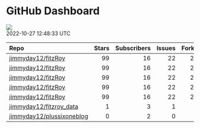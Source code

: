 GitHub Dashboard
================

![](https://github.com/jimmyday12/status/workflows/Render%20Status/badge.svg)  
2022-10-27 12:48:33 UTC

| Repo                                                                      | Stars | Subscribers | Issues | Forks | Status                                                                                                                                                                                | Commit                                                                                                                                                                                            |
| :------------------------------------------------------------------------ | ----: | ----------: | -----: | ----: | :------------------------------------------------------------------------------------------------------------------------------------------------------------------------------------ | :------------------------------------------------------------------------------------------------------------------------------------------------------------------------------------------------ |
| [jimmyday12/fitzRoy](https://github.com/jimmyday12/fitzRoy)               |    99 |          16 |     22 |    27 | [![](https://github.com/jimmyday12/fitzRoy/workflows/R-CMD-check/badge.svg)](https://github.com/jimmyday12/fitzRoy/actions/runs/3332753421)                                           | <a href="https://github.com/jimmyday12/fitzRoy/commit/e9088a5977b503f91c2d2315d9c9bba3ae193800" title="updating actions versions">e9088a</a>                                                      |
| [jimmyday12/fitzRoy](https://github.com/jimmyday12/fitzRoy)               |    99 |          16 |     22 |    27 | [![](https://github.com/jimmyday12/fitzRoy/workflows/pkgdown/badge.svg)](https://github.com/jimmyday12/fitzRoy/actions/runs/3332753420)                                               | <a href="https://github.com/jimmyday12/fitzRoy/commit/e9088a5977b503f91c2d2315d9c9bba3ae193800" title="updating actions versions">e9088a</a>                                                      |
| [jimmyday12/fitzRoy](https://github.com/jimmyday12/fitzRoy)               |    99 |          16 |     22 |    27 | [![](https://github.com/jimmyday12/fitzRoy/workflows/Commands/badge.svg)](https://github.com/jimmyday12/fitzRoy/actions/runs/3133504531)                                              | <a href="https://github.com/jimmyday12/fitzRoy/commit/13eab15a4089f77b84aad480f718739788e7acf3" title="fixes #184 updating a few functions relating to the duel 2022 seasons for AFLW">13eab1</a> |
| [jimmyday12/fitzRoy](https://github.com/jimmyday12/fitzRoy)               |    99 |          16 |     22 |    27 | [![](https://github.com/jimmyday12/fitzRoy/workflows/Render%20README/badge.svg)](https://github.com/jimmyday12/fitzRoy/actions/runs/3139661908)                                       | <a href="https://github.com/jimmyday12/fitzRoy/commit/38993137c78c710e5924c0bab486357d47c6922e" title="submitting to CRAN">389931</a>                                                             |
| [jimmyday12/fitzRoy](https://github.com/jimmyday12/fitzRoy)               |    99 |          16 |     22 |    27 | [![](https://github.com/jimmyday12/fitzRoy/workflows/pages-build-deployment/badge.svg)](https://github.com/jimmyday12/fitzRoy/actions/runs/3148382547)                                | <a href="https://github.com/jimmyday12/fitzRoy/commit/0c73de3730f4baf41832cb54711cda516466ea2c" title="Built site for fitzRoy: 1.2.0.9000@d84376d">0c73de</a>                                     |
| [jimmyday12/fitzroy\_data](https://github.com/jimmyday12/fitzroy_data)    |     1 |           3 |      1 |     0 | [![](https://github.com/jimmyday12/fitzroy_data/workflows/get%20new%20data/badge.svg)](https://github.com/jimmyday12/fitzroy_data/actions/runs/3332753846)                            | <a href="https://github.com/jimmyday12/fitzroy_data/commit/e1e5ff7221d64885183bc3bfe08b871e8b64eaa1" title="updating actions">e1e5ff</a>                                                          |
| [jimmyday12/plussixoneblog](https://github.com/jimmyday12/plussixoneblog) |     0 |           2 |      0 |     1 | [![](https://github.com/jimmyday12/plussixoneblog/workflows/Get%20new%20data%20and%20rebuild%20site/badge.svg)](https://github.com/jimmyday12/plussixoneblog/actions/runs/3336887787) | <a href="https://github.com/jimmyday12/plussixoneblog/commit/8f001ab7ab1f44c0021d5886ff02499329150d03" title="Commit from GitHub Actions (Get new data and rebuild site)">8f001a</a>              |
